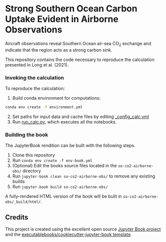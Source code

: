 # Strong Southern Ocean Carbon Uptake Evident in Airborne Observations

Aircraft observations reveal Southern Ocean air-sea CO<sub>2</sub> exchange and indicate that the region acts as a strong carbon sink.

This repository contains the code necessary to reproduce the calculation presented in 
Long et al. (2021).

### Invoking the calculation

To reproduce the calculation:

1. Build conda environment for computations:
```bash
conda env create -f environment.yml
```
2. Set paths for input data and cache files by editing [_config_calc.yml](so-co2-airborne-obs/_config_calc.yml)
3. Run [run_calc.py](so-co2-airborne-obs/run_calc.py), which executes all the notebooks.


### Building the book

The JupyterBook rendition can be built with the following steps.

1. Clone this repository
2. Run `conda env create -f env-book.yml`
3. (Optional) Edit the books source files located in the `so-co2-airborne-obs/` directory
4. Run `jupyter-book clean so-co2-airborne-obs/` to remove any existing builds
5. Run `jupyter-book build so-co2-airborne-obs/`

A fully-rendered HTML version of the book will be built in `so-co2-airborne-obs/_build/html/`.

## Credits

This project is created using the excellent open source [Jupyter Book project](https://jupyterbook.org/) and the [executablebooks/cookiecutter-jupyter-book template](https://github.com/executablebooks/cookiecutter-jupyter-book).

